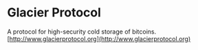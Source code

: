 # Glacier Protocol
A protocol for high-security cold storage of bitcoins.
[http://www.glacierprotocol.org](http://www.glacierprotocol.org)
